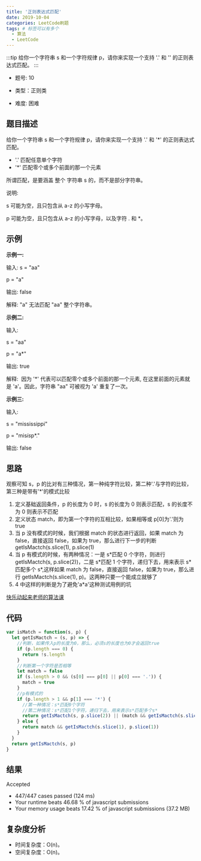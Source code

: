 ```yaml
---
title: '正则表达式匹配'
date: 2019-10-04
categories: LeetCode刷题
tags: # 标签可以有多个
  - 算法
  - LeetCode
---
```


:::tip
给你一个字符串 s 和一个字符规律 p，请你来实现一个支持 '.' 和 '\' 的正则表达式匹配。
:::

<!-- more -->

- 题号: 10

- 类型：正则类

- 难度: 困难

## 题目描述

给你一个字符串 s 和一个字符规律 p，请你来实现一个支持 '.' 和 '\*' 的正则表达式匹配。

- '.' 匹配任意单个字符
- '\*' 匹配零个或多个前面的那一个元素

所谓匹配，是要涵盖 整个 字符串 s 的，而不是部分字符串。

说明:

s 可能为空，且只包含从 a-z 的小写字母。

p 可能为空，且只包含从 a-z 的小写字母，以及字符 . 和 \*。

## 示例

**示例一:**

输入:
s = "aa"

p = "a"

输出: false

解释: "a" 无法匹配 "aa" 整个字符串。

**示例二:**

输入:

s = "aa"

p = "a\*"

输出: true

解释:  因为 '\*' 代表可以匹配零个或多个前面的那一个元素, 在这里前面的元素就是 'a'。因此，字符串 "aa" 可被视为 'a' 重复了一次。

**示例三:**

输入:

s = "mississippi"

p = "mis*is*p\*."

输出: false

## 思路

观察可知 s，p 的比对有三种情况，第一种纯字符比较，第二种'.'与字符的比较，第三种是带有'\*'的模式比较

1. 定义基础返回条件，p 的长度为 0 时，s 的长度为 0 则表示匹配，s 的长度不为 0 则表示不匹配
2. 定义状态 match，即为第一个字符的互相比较，如果相等或 p[0]为'.'则为 true
3. 当 p 没有模式的时候，我们根据 match 的状态进行返回，如果 match 为 false，直接返回 false，如果为 true，那么进行下一步的判断 getIsMactch(s.slice(1), p.slice(1)
4. 当 p 有模式的时候，有两种情况：一是 s\*匹配 0 个字符，则进行 getIsMactch(s, p.slice(2))，二是 s\*匹配 1 个字符，递归下去，用来表示 s\*匹配多个 s\*,这样如果 match 为 false，直接返回 false，如果为 true，那么进行 getIsMactch(s.slice(1), p)。这两种只要一个能成立就够了
5. 4 中这样的判断是为了避免'a\*a'这种测试用例的坑

[快乐动起来老师的算法课](https://coding.imooc.com/lesson/315.html#mid=22127)

## 代码

```javascript
var isMatch = function(s, p) {
  let getIsMactch = (s, p) => {
    //判断，如果传入p的长度为0，那么，必须s的长度也为0才会返回true
    if (p.length === 0) {
      return !s.length
    }
    //判断第一个字符是否相等
    let match = false
    if (s.length > 0 && (s[0] === p[0] || p[0] === '.')) {
      match = true
    }
    //p有模式的
    if (p.length > 1 && p[1] === '*') {
      //第一种情况：s*匹配0个字符
      //第二种情况：s*匹配1个字符，递归下去，用来表示s*匹配多个s*
      return getIsMactch(s, p.slice(2)) || (match && getIsMactch(s.slice(1), p))
    } else {
      return match && getIsMactch(s.slice(1), p.slice(1))
    }
  }
  return getIsMactch(s, p)
}
```

## 结果

Accepted

- 447/447 cases passed (124 ms)
- Your runtime beats 46.68 % of javascript submissions
- Your memory usage beats 17.42 % of javascript submissions (37.2 MB)

## 复杂度分析

- 时间复杂度：O(n)。
- 空间复杂度：O(n)。
